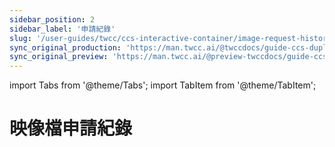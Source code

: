 ```yaml
---
sidebar_position: 2
sidebar_label: '申請紀錄'
slug: '/user-guides/twcc/ccs-interactive-container/image-request-history'
sync_original_production: 'https://man.twcc.ai/@twccdocs/guide-ccs-duplicate-zh' 
sync_original_preview: 'https://man.twcc.ai/@preview-twccdocs/guide-ccs-duplicate-zh' 
---
```


import Tabs from '@theme/Tabs';
import TabItem from '@theme/TabItem';

# 映像檔申請紀錄
